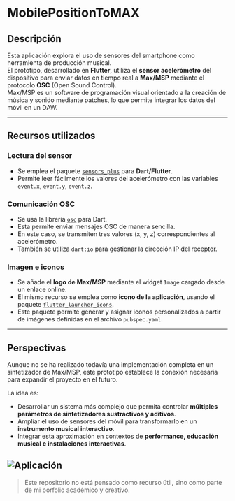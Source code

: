 # MobilePositionToMAX

## Descripción
Esta aplicación explora el uso de sensores del smartphone como herramienta de producción musical.  
El prototipo, desarrollado en **Flutter**, utiliza el **sensor acelerómetro** del dispositivo para enviar datos en tiempo real a **Max/MSP** mediante el protocolo **OSC** (Open Sound Control).  
Max/MSP es un software de programación visual orientado a la creación de música y sonido mediante patches, lo que permite integrar los datos del móvil en un DAW.

---

## Recursos utilizados

### Lectura del sensor
- Se emplea el paquete [`sensors_plus`](https://pub.dev/packages/sensors_plus) para **Dart/Flutter**.  
- Permite leer fácilmente los valores del acelerómetro con las variables `event.x`, `event.y`, `event.z`.

### Comunicación OSC
- Se usa la librería [`osc`](https://pub.dev/packages/osc) para Dart.  
- Esta permite enviar mensajes OSC de manera sencilla.  
- En este caso, se transmiten tres valores (x, y, z) correspondientes al acelerómetro.  
- También se utiliza `dart:io` para gestionar la dirección IP del receptor.

### Imagen e iconos
- Se añade el **logo de Max/MSP** mediante el widget `Image` cargado desde un enlace online.  
- El mismo recurso se emplea como **icono de la aplicación**, usando el paquete [`flutter_launcher_icons`](https://pub.dev/packages/flutter_launcher_icons).  
- Este paquete permite generar y asignar iconos personalizados a partir de imágenes definidas en el archivo `pubspec.yaml`.

---

## Perspectivas
Aunque no se ha realizado todavía una implementación completa en un sintetizador de Max/MSP, este prototipo establece la conexión necesaria para expandir el proyecto en el futuro.  

La idea es:  
- Desarrollar un sistema más complejo que permita controlar **múltiples parámetros de sintetizadores sustractivos y aditivos**.  
- Ampliar el uso de sensores del móvil para transformarlo en un **instrumento musical interactivo**.  
- Integrar esta aproximación en contextos de **performance, educación musical e instalaciones interactivas**.

![Aplicación](https://i.pinimg.com/736x/a7/22/ac/a722ac93ac816ed36121095021e66c7e.jpg)
---

> Este repositorio no está pensado como recurso útil, sino como parte de mi porfolio académico y creativo.
